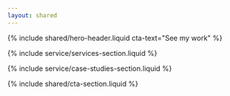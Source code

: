```yaml
---
layout: shared
---
```


<article>

<!-- Hero Header -->

{% include shared/hero-header.liquid cta-text="See my work" %}

<!-- Services -->

{% include service/services-section.liquid %}

<!-- Case Studies -->

{% include service/case-studies-section.liquid %}

<!-- CTA -->

{% include shared/cta-section.liquid %}

</article>
